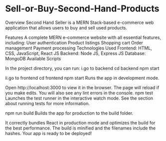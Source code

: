 # Sell-or-Buy-Second-Hand-Products
Overview
Second Hand Seller is a MERN Stack-based e-commerce web application that allows users to buy and sell used products.

Features
A complete MERN e-commerce website with all essential features, including:
User authentication
Product listings
Shopping cart
Order management
Payment processing
Technologies Used
Frontend: HTML, CSS, JavaScript, React JS
Backend: Node JS, Express JS
Database: MongoDB
Available Scripts

In the project directory, you can run:
i.go to backend 
cd backend
npm start

ii.go to frontend 
cd frontend
npm start
Runs the app in development mode.

Open http://localhost:3000 to view it in the browser.
The page will reload if you make edits.
You will also see any lint errors in the console.
npm test
Launches the test runner in the interactive watch mode. See the section about running tests for more information.

npm run build
Builds the app for production to the build folder.

It correctly bundles React in production mode and optimizes the build for the best performance.
The build is minified and the filenames include the hashes.
Your app is ready to be deployed!
